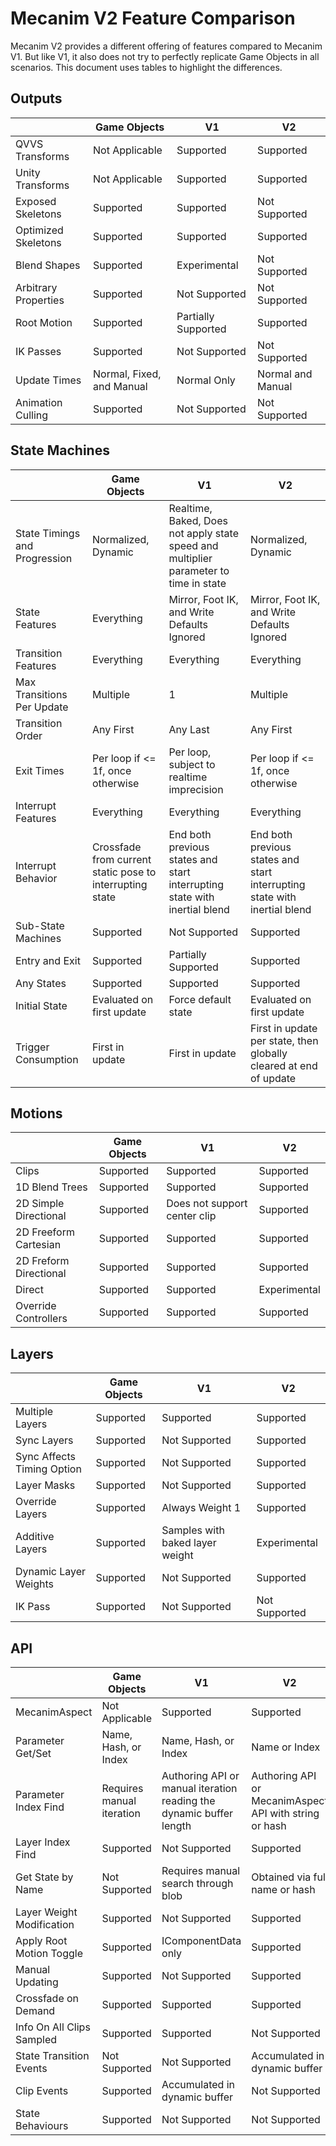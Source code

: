 # Mecanim V2 Feature Comparison

Mecanim V2 provides a different offering of features compared to Mecanim V1. But
like V1, it also does not try to perfectly replicate Game Objects in all
scenarios. This document uses tables to highlight the differences.

## Outputs

|                      | Game Objects              | V1                  | V2                |
|----------------------|---------------------------|---------------------|-------------------|
| QVVS Transforms      | Not Applicable            | Supported           | Supported         |
| Unity Transforms     | Not Applicable            | Supported           | Supported         |
| Exposed Skeletons    | Supported                 | Supported           | Not Supported     |
| Optimized Skeletons  | Supported                 | Supported           | Supported         |
| Blend Shapes         | Supported                 | Experimental        | Not Supported     |
| Arbitrary Properties | Supported                 | Not Supported       | Not Supported     |
| Root Motion          | Supported                 | Partially Supported | Supported         |
| IK Passes            | Supported                 | Not Supported       | Not Supported     |
| Update Times         | Normal, Fixed, and Manual | Normal Only         | Normal and Manual |
| Animation Culling    | Supported                 | Not Supported       | Not Supported     |

## State Machines

|                               | Game Objects                                             | V1                                                                                    | V2                                                                        |
|-------------------------------|----------------------------------------------------------|---------------------------------------------------------------------------------------|---------------------------------------------------------------------------|
| State Timings and Progression | Normalized, Dynamic                                      | Realtime, Baked, Does not apply state speed and multiplier parameter to time in state | Normalized, Dynamic                                                       |
| State Features                | Everything                                               | Mirror, Foot IK, and Write Defaults Ignored                                           | Mirror, Foot IK, and Write Defaults Ignored                               |
| Transition Features           | Everything                                               | Everything                                                                            | Everything                                                                |
| Max Transitions Per Update    | Multiple                                                 | 1                                                                                     | Multiple                                                                  |
| Transition Order              | Any First                                                | Any Last                                                                              | Any First                                                                 |
| Exit Times                    | Per loop if \<= 1f, once otherwise                       | Per loop, subject to realtime imprecision                                             | Per loop if \<= 1f, once otherwise                                        |
| Interrupt Features            | Everything                                               | Everything                                                                            | Everything                                                                |
| Interrupt Behavior            | Crossfade from current static pose to interrupting state | End both previous states and start interrupting state with inertial blend             | End both previous states and start interrupting state with inertial blend |
| Sub-State Machines            | Supported                                                | Not Supported                                                                         | Supported                                                                 |
| Entry and Exit                | Supported                                                | Partially Supported                                                                   | Supported                                                                 |
| Any States                    | Supported                                                | Supported                                                                             | Supported                                                                 |
| Initial State                 | Evaluated on first update                                | Force default state                                                                   | Evaluated on first update                                                 |
| Trigger Consumption           | First in update                                          | First in update                                                                       | First in update per state, then globally cleared at end of update         |

## Motions

|                        | Game Objects | V1                           | V2           |
|------------------------|--------------|------------------------------|--------------|
| Clips                  | Supported    | Supported                    | Supported    |
| 1D Blend Trees         | Supported    | Supported                    | Supported    |
| 2D Simple Directional  | Supported    | Does not support center clip | Supported    |
| 2D Freeform Cartesian  | Supported    | Supported                    | Supported    |
| 2D Freform Directional | Supported    | Supported                    | Supported    |
| Direct                 | Supported    | Supported                    | Experimental |
| Override Controllers   | Supported    | Supported                    | Supported    |

## Layers

|                            | Game Objects | V1                              | V2            |
|----------------------------|--------------|---------------------------------|---------------|
| Multiple Layers            | Supported    | Supported                       | Supported     |
| Sync Layers                | Supported    | Not Supported                   | Supported     |
| Sync Affects Timing Option | Supported    | Not Supported                   | Supported     |
| Layer Masks                | Supported    | Not Supported                   | Supported     |
| Override Layers            | Supported    | Always Weight 1                 | Supported     |
| Additive Layers            | Supported    | Samples with baked layer weight | Experimental  |
| Dynamic Layer Weights      | Supported    | Not Supported                   | Supported     |
| IK Pass                    | Supported    | Not Supported                   | Not Supported |

## API

|                           | Game Objects              | V1                                                                  | V2                                                     |
|---------------------------|---------------------------|---------------------------------------------------------------------|--------------------------------------------------------|
| MecanimAspect             | Not Applicable            | Supported                                                           | Supported                                              |
| Parameter Get/Set         | Name, Hash, or Index      | Name, Hash, or Index                                                | Name or Index                                          |
| Parameter Index Find      | Requires manual iteration | Authoring API or manual iteration reading the dynamic buffer length | Authoring API or MecanimAspect API with string or hash |
| Layer Index Find          | Supported                 | Not Supported                                                       | Supported                                              |
| Get State by Name         | Not Supported             | Requires manual search through blob                                 | Obtained via full name or hash                         |
| Layer Weight Modification | Supported                 | Not Supported                                                       | Supported                                              |
| Apply Root Motion Toggle  | Supported                 | IComponentData only                                                 | Supported                                              |
| Manual Updating           | Supported                 | Not Supported                                                       | Supported                                              |
| Crossfade on Demand       | Supported                 | Supported                                                           | Supported                                              |
| Info On All Clips Sampled | Supported                 | Supported                                                           | Not Supported                                          |
| State Transition Events   | Not Supported             | Not Supported                                                       | Accumulated in dynamic buffer                          |
| Clip Events               | Supported                 | Accumulated in dynamic buffer                                       | Not Supported                                          |
| State Behaviours          | Supported                 | Not Supported                                                       | Not Supported                                          |
